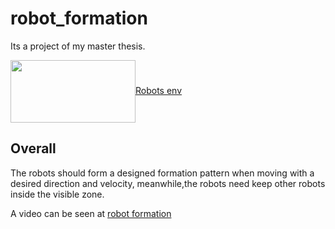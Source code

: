 # robot_formation

Its a project of my master thesis.

<img src="http:..." width = "200" height = "100" div align="center" />[Robots env](test_env.JPG)
## Overall 

The robots should form a designed formation pattern when moving with a desired direction and velocity,
meanwhile,the robots need keep other robots inside the visible zone. 

A video can be seen at [robot formation]( https://youtu.be/5x1tOIw7TJc)
